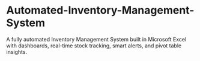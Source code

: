 # Automated-Inventory-Management-System
A fully automated Inventory Management System built in Microsoft Excel with dashboards, real-time stock tracking, smart alerts, and pivot table insights.
